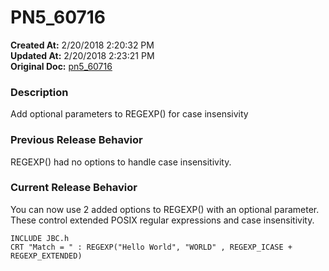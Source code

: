 # PN5_60716

**Created At:** 2/20/2018 2:20:32 PM  
**Updated At:** 2/20/2018 2:23:21 PM  
**Original Doc:** [pn5_60716](https://docs.jbase.com/release-notes/pn5_60716)  


### Description

Add optional parameters to REGEXP() for case insensivity



### Previous Release Behavior

REGEXP() had no options to handle case insensitivity.



### Current Release Behavior

You can now use 2 added options to REGEXP() with an optional parameter. These control extended POSIX regular expressions and case insensitivity.

```
INCLUDE JBC.h
CRT "Match = " : REGEXP("Hello World", "WORLD" , REGEXP_ICASE + REGEXP_EXTENDED)
```
